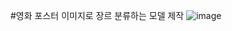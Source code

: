 #영화 포스터 이미지로 장르 분류하는 모델 제작
![image](https://user-images.githubusercontent.com/74692845/132146478-9ad36365-e4cf-4502-9e6a-7939548105a3.png)
